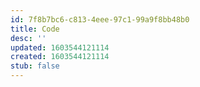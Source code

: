 ```yaml
---
id: 7f8b7bc6-c813-4eee-97c1-99a9f8bb48b0
title: Code
desc: ''
updated: 1603544121114
created: 1603544121114
stub: false
---
```


